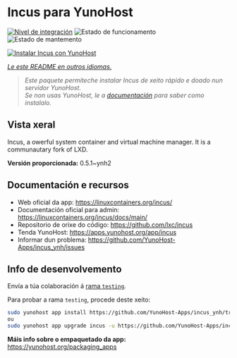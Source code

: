 <!--
NOTA: Este README foi creado automáticamente por <https://github.com/YunoHost/apps/tree/master/tools/readme_generator>
NON debe editarse manualmente.
-->

# Incus para YunoHost

[![Nivel de integración](https://dash.yunohost.org/integration/incus.svg)](https://ci-apps.yunohost.org/ci/apps/incus/) ![Estado de funcionamento](https://ci-apps.yunohost.org/ci/badges/incus.status.svg) ![Estado de mantemento](https://ci-apps.yunohost.org/ci/badges/incus.maintain.svg)

[![Instalar Incus con YunoHost](https://install-app.yunohost.org/install-with-yunohost.svg)](https://install-app.yunohost.org/?app=incus)

*[Le este README en outros idiomas.](./ALL_README.md)*

> *Este paquete permíteche instalar Incus de xeito rápido e doado nun servidor YunoHost.*  
> *Se non usas YunoHost, le a [documentación](https://yunohost.org/install) para saber como instalalo.*

## Vista xeral

Incus, a owerful system container and virtual machine manager. It is a communautary fork of LXD.


**Versión proporcionada:** 0.5.1~ynh2
## Documentación e recursos

- Web oficial da app: <https://linuxcontainers.org/incus/>
- Documentación oficial para admin: <https://linuxcontainers.org/incus/docs/main/>
- Repositorio de orixe do código: <https://github.com/lxc/incus>
- Tenda YunoHost: <https://apps.yunohost.org/app/incus>
- Informar dun problema: <https://github.com/YunoHost-Apps/incus_ynh/issues>

## Info de desenvolvemento

Envía a túa colaboración á [rama `testing`](https://github.com/YunoHost-Apps/incus_ynh/tree/testing).

Para probar a rama `testing`, procede deste xeito:

```bash
sudo yunohost app install https://github.com/YunoHost-Apps/incus_ynh/tree/testing --debug
ou
sudo yunohost app upgrade incus -u https://github.com/YunoHost-Apps/incus_ynh/tree/testing --debug
```

**Máis info sobre o empaquetado da app:** <https://yunohost.org/packaging_apps>

